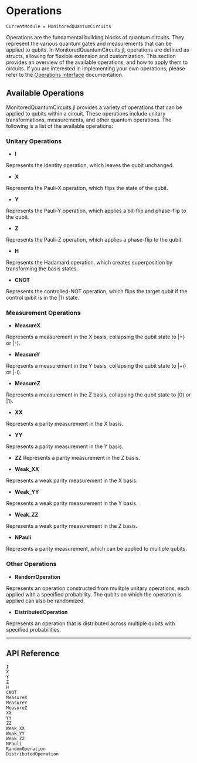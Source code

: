 # Operations

```@meta
CurrentModule = MonitoredQuantumCircuits
```

Operations are the fundamental building blocks of quantum circuits. They represent the various quantum gates and measurements that can be applied to qubits. In MonitoredQuantumCircuits.jl, operations are defined as structs, allowing for flexible extension and customization. This section provides an overview of the available operations, and how to apply them to circuits. If you are interested in implementing your own operations, please refer to the [Operations Interface](/interfaces/add_operation.md) documentation.

## Available Operations

MonitoredQuantumCircuits.jl provides a variety of operations that can be applied to qubits within a circuit. These operations include unitary transformations, measurements, and other quantum operations. The following is a list of the available operations:
### Unitary Operations
- **I**  

Represents the identity operation, which leaves the qubit unchanged.
  
- **X**

Represents the Pauli-X operation, which flips the state of the qubit.

- **Y**

Represents the Pauli-Y operation, which applies a bit-flip and phase-flip to the qubit.

- **Z**

Represents the Pauli-Z operation, which applies a phase-flip to the qubit.

- **H**

Represents the Hadamard operation, which creates superposition by transforming the basis states.

- **CNOT**

Represents the controlled-NOT operation, which flips the target qubit if the control qubit is in the |1⟩ state.

### Measurement Operations
- **MeasureX**

Represents a measurement in the X basis, collapsing the qubit state to |+⟩ or |-⟩.

- **MeasureY**

Represents a measurement in the Y basis, collapsing the qubit state to |+i⟩ or |-i⟩.

- **MeasureZ**

Represents a measurement in the Z basis, collapsing the qubit state to |0⟩ or |1⟩.

- **XX**

Represents a parity measurement in the X basis.

- **YY**

Represents a parity measurement in the Y basis.

- **ZZ**
Represents a parity measurement in the Z basis.

- **Weak_XX**

Represents a weak parity measurement in the X basis.

- **Weak_YY**

Represents a weak parity measurement in the Y basis.

- **Weak_ZZ**

Represents a weak parity measurement in the Z basis.

- **NPauli**

Represents a parity measurement, which can be applied to multiple qubits.

### Other Operations

- **RandomOperation**

Represents an operation constructed from mulitple unitary operations, each applied with a specified probability. The qubits on which the operation is applied can also be randomized.

- **DistributedOperation**

Represents an operation that is distributed across multiple qubits with specified probabilities.

---

## API Reference

```@docs; canonical=false
I
X
Y
Z
H
CNOT
MeasureX
MeasureY
MeasureZ
XX
YY
ZZ
Weak_XX
Weak_YY
Weak_ZZ
NPauli
RandomOperation
DistributedOperation
```